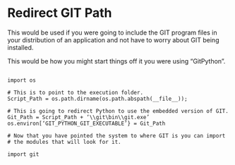 # Redirect GIT Path

This would be used if you were going to include the GIT program files in your distribution of an application and not have to worry about GIT being installed.

  

This would be how you might start things off it you were using “GitPython”.

```

import os

# This is to point to the execution folder.
Script_Path = os.path.dirname(os.path.abspath(__file__)); 

# This is going to redirect Python to use the embedded version of GIT.
Git_Path = Script_Path + ‘\\git\bin\\git.exe’
os.environ[‘GIT_PYTHON_GIT_EXECUTABLE’} = Git_Path

# Now that you have pointed the system to where GIT is you can import
# the modules that will look for it.

import git

```
